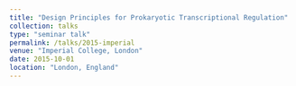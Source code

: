 ```yaml
---
title: "Design Principles for Prokaryotic Transcriptional Regulation"
collection: talks
type: "seminar talk"
permalink: /talks/2015-imperial
venue: "Imperial College, London"
date: 2015-10-01
location: "London, England"
---
```

